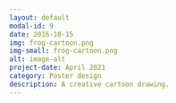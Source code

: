 ```yaml
---
layout: default
modal-id: 9
date: 2016-10-15
img: frog-cartoon.png
img-small: frog-cartoon.png
alt: image-alt
project-date: April 2021
category: Poster design
description: A creative cartoon drawing.
---
```

